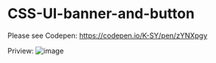 # CSS-UI-banner-and-button

Please see Codepen:
https://codepen.io/K-SY/pen/zYNXpgy

Priview:
![image](https://user-images.githubusercontent.com/63223781/116951548-c2fa2500-acba-11eb-81e5-7a988eb1bd31.png)
